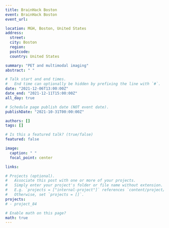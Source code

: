 ```yaml
---
title: BrainHack Boston
event: BrainHack Boston
event_url:

location: MGH, Boston, United States
address:
  street:
  city: Boston
  region:
  postcode:
  country: United States

summary: "PET and multimodal imaging"
abstract: " "

# Talk start and end times.
#   End time can optionally be hidden by prefixing the line with `#`.
date: "2021-12-06T13:00:00Z"
date_end: "2021-12-11T15:00:00Z"
all_day: true

# Schedule page publish date (NOT event date).
publishDate: "2021-10-31T00:00:00Z"

authors: []
tags: []

# Is this a featured talk? (true/false)
featured: false

image:
  caption: " "
  focal_point: center

links:

# Projects (optional).
#   Associate this post with one or more of your projects.
#   Simply enter your project's folder or file name without extension.
#   E.g. `projects = ["internal-project"]` references `content/project/deep-learning/index.md`.
#   Otherwise, set `projects = []`.
projects:
# - project_84

# Enable math on this page?
math: true
---
```

